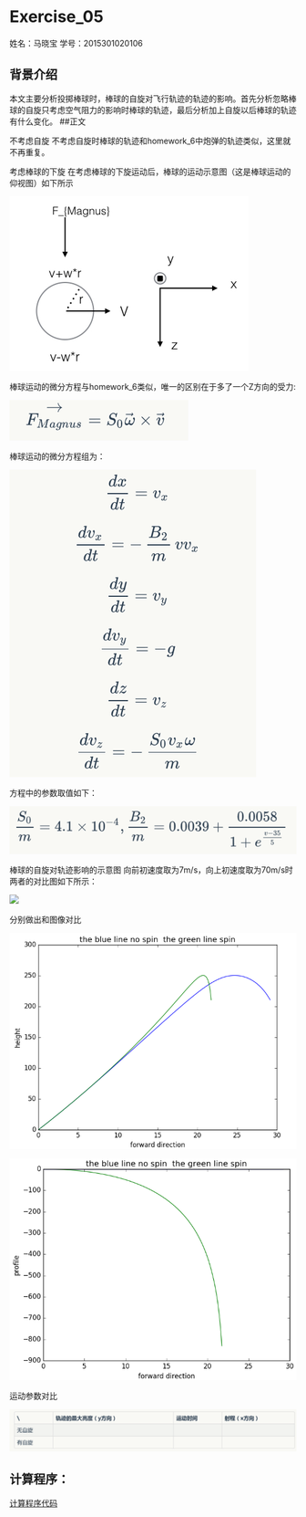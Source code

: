 # Exercise_05
姓名：马晓宝  学号：2015301020106
## 背景介绍
本文主要分析投掷棒球时，棒球的自旋对飞行轨迹的轨迹的影响。首先分析忽略棒球的自旋只考虑空气阻力的影响时棒球的轨迹，最后分析加上自旋以后棒球的轨迹有什么变化。
##正文

不考虑自旋 
 不考虑自旋时棒球的轨迹和homework_6中炮弹的轨迹类似，这里就不再重复。


考虑棒球的下旋 
 在考虑棒球的下旋运动后，棒球的运动示意图（这是棒球运动的仰视图）如下所示 
 
 
 
![](https://github.com/maxiaobao233/compuational_physics_N2015301020106/blob/master/%E6%A3%92%E7%90%83%E2%80%94%E2%80%941.001.jpeg.jpg)



棒球运动的微分方程与homework_6类似，唯一的区别在于多了一个Z方向的受力:



![](https://github.com/maxiaobao233/compuational_physics_N2015301020106/blob/master/a.png)



棒球运动的微分方程组为： 



![](https://github.com/maxiaobao233/compuational_physics_N2015301020106/blob/master/b.png)



方程中的参数取值如下：



![](https://github.com/maxiaobao233/compuational_physics_N2015301020106/blob/master/d.png)



棒球的自旋对轨迹影响的示意图 
 向前初速度取为7m/s，向上初速度取为70m/s时两者的对比图如下所示： 
 
 
 
 ![](https://github.com/maxiaobao233/compuational_physics_N2015301020106/blob/master/%E5%9B%BE1.png)
 
 
 
 分别做出和图像对比
 
 
 
 ![](https://github.com/maxiaobao233/compuational_physics_N2015301020106/blob/master/e.png)
 
 
 
 ![](https://github.com/maxiaobao233/compuational_physics_N2015301020106/blob/master/baseball.x.z.figure_1.png)
 
 
 
 运动参数对比
 
 
 
 ![](https://github.com/maxiaobao233/compuational_physics_N2015301020106/blob/master/c.png)
 
 
 
 ## 计算程序：
 [计算程序代码](https://github.com/maxiaobao233/compuational_physics_N2015301020106/blob/master/code8.py)


